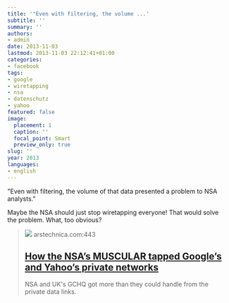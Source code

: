 ```yaml
---
title: '"Even with filtering, the volume ...'
subtitle: ''
summary: ''
authors:
- admin
date: 2013-11-03
lastmod: 2013-11-03 22:12:41+01:00
categories:
- facebook
tags:
- google
- wiretapping
- nsa
- datenschutz
- yahoo
featured: false
image:
  placement: 1
  caption: ''
  focal_point: Smart
  preview_only: true
slug: ''
year: 2013
languages:
- english
---
```


"Even with filtering, the volume of that data presented a problem to NSA analysts." 

Maybe the NSA should just stop wiretapping everyone! That would solve the problem. What, too obvious?
> [![](https://cdn.arstechnica.net/wp-content/uploads/2013/10/muscular-640x215.png)](http://arstechnica.com/information-technology/2013/10/how-the-nsas-muscular-tapped-googles-and-yahoos-private-networks/)
> arstechnica.com:443
> ## [How the NSA’s MUSCULAR tapped Google’s and Yahoo’s private networks](http://arstechnica.com/information-technology/2013/10/how-the-nsas-muscular-tapped-googles-and-yahoos-private-networks/)
>
>NSA and UK's GCHQ got more than they could handle from the private data links.
